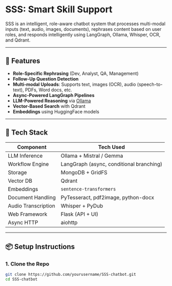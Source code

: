 # SSS: Smart Skill Support

SSS is an intelligent, role-aware chatbot system that processes multi-modal inputs (text, audio, images, documents), rephrases content based on user roles, and responds intelligently using LangGraph, Ollama, Whisper, OCR, and Qdrant.

---

## 🚀 Features

- **Role-Specific Rephrasing** (Dev, Analyst, QA, Management)
- **Follow-Up Question Detection**
- **Multi-modal Uploads**: Supports text, images (OCR), audio (speech-to-text), PDFs, Word docs, etc.
- **Async-Powered LangGraph Pipelines**
- **LLM-Powered Reasoning** via [Ollama](https://ollama.com/)
- **Vector-Based Search** with Qdrant
- **Embeddings** using HuggingFace models

---

## 🧠 Tech Stack

| Component            | Tech Used                                |
|---------------------|-------------------------------------------|
| LLM Inference       | Ollama + Mistral / Gemma                  |
| Workflow Engine     | LangGraph (async, conditional branching)  |
| Storage             | MongoDB + GridFS                          |
| Vector DB           | Qdrant                                    |
| Embeddings          | `sentence-transformers`                   |
| Document Handling   | PyTesseract, pdf2image, python-docx       |
| Audio Transcription | Whisper + PyDub                           |
| Web Framework       | Flask (API + UI)                          |
| Async HTTP          | aiohttp                                   |

---

## 📦 Setup Instructions

### 1. Clone the Repo

```bash
git clone https://github.com/yourusername/SSS-chatbot.git
cd SSS-chatbot
